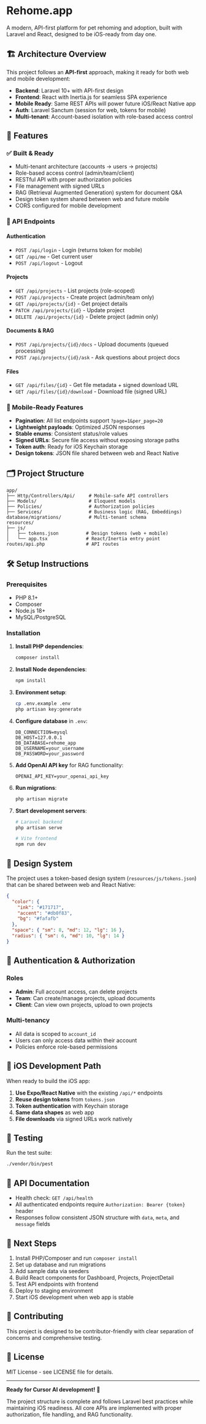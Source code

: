# Rehome.app

A modern, API-first platform for pet rehoming and adoption, built with Laravel and React, designed to be iOS-ready from day one.

## 🏗️ Architecture Overview

This project follows an **API-first** approach, making it ready for both web and mobile development:

- **Backend**: Laravel 10+ with API-first design
- **Frontend**: React with Inertia.js for seamless SPA experience  
- **Mobile Ready**: Same REST APIs will power future iOS/React Native app
- **Auth**: Laravel Sanctum (session for web, tokens for mobile)
- **Multi-tenant**: Account-based isolation with role-based access control

## 🚀 Features

### ✅ Built & Ready
- Multi-tenant architecture (accounts → users → projects)
- Role-based access control (admin/team/client)
- RESTful API with proper authorization policies
- File management with signed URLs
- RAG (Retrieval Augmented Generation) system for document Q&A
- Design token system shared between web and future mobile
- CORS configured for mobile development

### 🔧 API Endpoints

#### Authentication
- `POST /api/login` - Login (returns token for mobile)
- `GET /api/me` - Get current user
- `POST /api/logout` - Logout

#### Projects
- `GET /api/projects` - List projects (role-scoped)
- `POST /api/projects` - Create project (admin/team only)
- `GET /api/projects/{id}` - Get project details
- `PATCH /api/projects/{id}` - Update project
- `DELETE /api/projects/{id}` - Delete project (admin only)

#### Documents & RAG
- `POST /api/projects/{id}/docs` - Upload documents (queued processing)
- `POST /api/projects/{id}/ask` - Ask questions about project docs

#### Files
- `GET /api/files/{id}` - Get file metadata + signed download URL
- `GET /api/files/{id}/download` - Download file (signed URL)

### 📱 Mobile-Ready Features
- **Pagination**: All list endpoints support `?page=1&per_page=20`
- **Lightweight payloads**: Optimized JSON responses
- **Stable enums**: Consistent status/role values
- **Signed URLs**: Secure file access without exposing storage paths
- **Token auth**: Ready for iOS Keychain storage
- **Design tokens**: JSON file shared between web and React Native

## 🗂️ Project Structure

```
app/
├── Http/Controllers/Api/     # Mobile-safe API controllers
├── Models/                   # Eloquent models
├── Policies/                 # Authorization policies  
├── Services/                 # Business logic (RAG, Embeddings)
database/migrations/          # Multi-tenant schema
resources/
├── js/
│   ├── tokens.json          # Design tokens (web + mobile)
│   └── app.tsx              # React/Inertia entry point
routes/api.php               # API routes
```

## 🛠️ Setup Instructions

### Prerequisites
- PHP 8.1+
- Composer
- Node.js 18+
- MySQL/PostgreSQL

### Installation

1. **Install PHP dependencies**:
   ```bash
   composer install
   ```

2. **Install Node dependencies**:
   ```bash
   npm install
   ```

3. **Environment setup**:
   ```bash
   cp .env.example .env
   php artisan key:generate
   ```

4. **Configure database** in `.env`:
   ```env
   DB_CONNECTION=mysql
   DB_HOST=127.0.0.1
   DB_DATABASE=rehome_app
   DB_USERNAME=your_username
   DB_PASSWORD=your_password
   ```

5. **Add OpenAI API key** for RAG functionality:
   ```env
   OPENAI_API_KEY=your_openai_api_key
   ```

6. **Run migrations**:
   ```bash
   php artisan migrate
   ```

7. **Start development servers**:
   ```bash
   # Laravel backend
   php artisan serve
   
   # Vite frontend
   npm run dev
   ```

## 🎨 Design System

The project uses a token-based design system (`resources/js/tokens.json`) that can be shared between web and React Native:

```json
{
  "color": {
    "ink": "#171717",
    "accent": "#db0f83",
    "bg": "#fafafb"
  },
  "space": { "sm": 8, "md": 12, "lg": 16 },
  "radius": { "sm": 6, "md": 10, "lg": 14 }
}
```

## 🔐 Authentication & Authorization

### Roles
- **Admin**: Full account access, can delete projects
- **Team**: Can create/manage projects, upload documents  
- **Client**: Can view own projects, upload to own projects

### Multi-tenancy
- All data is scoped to `account_id`
- Users can only access data within their account
- Policies enforce role-based permissions

## 📱 iOS Development Path

When ready to build the iOS app:

1. **Use Expo/React Native** with the existing `/api/*` endpoints
2. **Reuse design tokens** from `tokens.json`  
3. **Token authentication** with Keychain storage
4. **Same data shapes** as web app
5. **File downloads** via signed URLs work natively

## 🧪 Testing

Run the test suite:
```bash
./vendor/bin/pest
```

## 📝 API Documentation

- Health check: `GET /api/health`
- All authenticated endpoints require `Authorization: Bearer {token}` header
- Responses follow consistent JSON structure with `data`, `meta`, and `message` fields

## 🚧 Next Steps

1. Install PHP/Composer and run `composer install`
2. Set up database and run migrations
3. Add sample data via seeders
4. Build React components for Dashboard, Projects, ProjectDetail
5. Test API endpoints with frontend
6. Deploy to staging environment
7. Start iOS development when web app is stable

## 🤝 Contributing

This project is designed to be contributor-friendly with clear separation of concerns and comprehensive testing.

## 📄 License

MIT License - see LICENSE file for details.

---

**Ready for Cursor AI development!** 🎉

The project structure is complete and follows Laravel best practices while maintaining iOS readiness. All core APIs are implemented with proper authorization, file handling, and RAG functionality.
